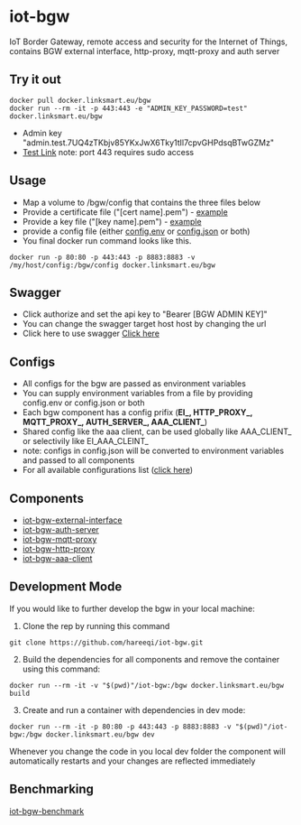 # iot-bgw
IoT Border Gateway, remote access and security for the Internet of Things, contains BGW external interface, http-proxy, mqtt-proxy and auth server

## Try it out
```
docker pull docker.linksmart.eu/bgw
docker run --rm -it -p 443:443 -e "ADMIN_KEY_PASSWORD=test" docker.linksmart.eu/bgw
```
* Admin key "admin.test.7UQ4zTKbjv85YKxJwX6Tky1tIl7cpvGHPdsqBTwGZMz"
* [Test Link](https://bgw.hareeqi.com/bgw-auth/user?bgw_key=admin.test.7UQ4zTKbjv85YKxJwX6Tky1tIl7cpvGHPdsqBTwGZMz) note: port 443 requires sudo access


## Usage

* Map a volume to /bgw/config that contains the three files below
 * Provide a certificate file ("[cert name].pem") - [example](./config/)
 * Provide a key file ("[key name].pem") - [example](./config/)
 * provide a config file (either [config.env](./config/config.env.example) or [config.json](./config/config.json.example) or both)
* You final docker run command looks like this.
```
docker run -p 80:80 -p 443:443 -p 8883:8883 -v /my/host/config:/bgw/config docker.linksmart.eu/bgw
```

<a name="swagger"></a>
## Swagger

* Click authorize and set the api key to "Bearer [BGW ADMIN KEY]"
* You can change the swagger target host host by changing the url
* Click here to use swagger [Click here](http://hareeqi.com/swagger/?host=https://bgw.hareeqi.com/bgw-auth&url=https://raw.githubusercontent.com/hareeqi/iot-bgw/master/docs/swagger.json)

## Configs
* All configs for the bgw are passed as environment variables
* You can supply environment variables from a file by providing config.env or config.json or both
* Each bgw component has a config prifix (**EI_, HTTP_PROXY_, MQTT_PROXY_, AUTH_SERVER_, AAA_CLIENT_**)
* Shared config like the aaa client, can be used globally like AAA_CLIENT_ or selectivily like EI_AAA_CLEINT_
* note: configs in config.json will be converted to environment variables and passed to all components
* For all available configurations list ([click here](./docs/config.md))

## Components
* [iot-bgw-external-interface](../../iot-bgw-external-interface)
* [iot-bgw-auth-server](../../iot-bgw-auth-server)
* [iot-bgw-mqtt-proxy](../../iot-bgw-mqtt-proxy)
* [iot-bgw-http-proxy](../../iot-bgw-http-proxy)
* [iot-bgw-aaa-client](../../iot-bgw-aaa-client)

## Development Mode

If you would like to further develop the bgw in your local machine:
1. Clone the rep by running this command
```
git clone https://github.com/hareeqi/iot-bgw.git
```

2. Build the dependencies for all components and remove the container using this command:
```
docker run --rm -it -v "$(pwd)"/iot-bgw:/bgw docker.linksmart.eu/bgw build
```

3. Create and run a container with dependencies in dev mode:
```
docker run --rm -it -p 80:80 -p 443:443 -p 8883:8883 -v "$(pwd)"/iot-bgw:/bgw docker.linksmart.eu/bgw dev
```
Whenever you change the code in you local dev folder the component will automatically restarts and your changes are reflected immediately

## Benchmarking
[iot-bgw-benchmark](../../iot-bgw-benchmark)
